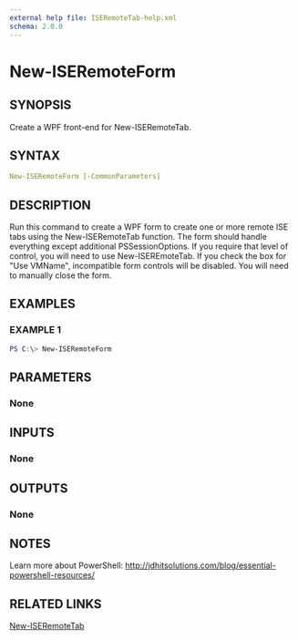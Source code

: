 ```yaml
---
external help file: ISERemoteTab-help.xml
schema: 2.0.0
---
```


# New-ISERemoteForm

## SYNOPSIS

Create a WPF front-end for New-ISERemoteTab.

## SYNTAX

```yaml
New-ISERemoteForm [-CommonParameters]
```

## DESCRIPTION

Run this command to create a WPF form to create one or more remote ISE tabs using the New-ISERemoteTab function. The form should handle everything except additional PSSessionOptions. If you require that level of control, you will need to use New-ISEREmoteTab. If you check the box for "Use VMName", incompatible form controls will be disabled. You will need to manually close the form.

## EXAMPLES

### EXAMPLE 1

```powershell
PS C:\> New-ISERemoteForm
```

## PARAMETERS

### None

## INPUTS

### None

## OUTPUTS

### None

## NOTES

Learn more about PowerShell:
http://jdhitsolutions.com/blog/essential-powershell-resources/

## RELATED LINKS

[New-ISERemoteTab](New-ISRemoteTab.md)
